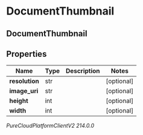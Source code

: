 # DocumentThumbnail

## DocumentThumbnail

## Properties

|Name | Type | Description | Notes|
|------------ | ------------- | ------------- | -------------|
| **resolution** | str |  | [optional] |
| **image_uri** | str |  | [optional] |
| **height** | int |  | [optional] |
| **width** | int |  | [optional] |



_PureCloudPlatformClientV2 214.0.0_
